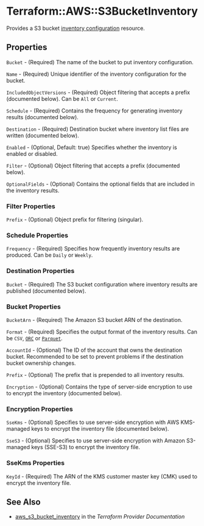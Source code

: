 # Terraform::AWS::S3BucketInventory

Provides a S3 bucket [inventory configuration](https://docs.aws.amazon.com/AmazonS3/latest/dev/storage-inventory.html) resource.

## Properties

`Bucket` - (Required) The name of the bucket to put inventory configuration.

`Name` - (Required) Unique identifier of the inventory configuration for the bucket.

`IncludedObjectVersions` - (Required) Object filtering that accepts a prefix (documented below). Can be `All` or `Current`.

`Schedule` - (Required) Contains the frequency for generating inventory results (documented below).

`Destination` - (Required) Destination bucket where inventory list files are written (documented below).

`Enabled` - (Optional, Default: true) Specifies whether the inventory is enabled or disabled.

`Filter` - (Optional) Object filtering that accepts a prefix (documented below).

`OptionalFields` - (Optional) Contains the optional fields that are included in the inventory results.

### Filter Properties

`Prefix` - (Optional) Object prefix for filtering (singular).

### Schedule Properties

`Frequency` - (Required) Specifies how frequently inventory results are produced. Can be `Daily` or `Weekly`.

### Destination Properties

`Bucket` - (Required) The S3 bucket configuration where inventory results are published (documented below).

### Bucket Properties

`BucketArn` - (Required) The Amazon S3 bucket ARN of the destination.

`Format` - (Required) Specifies the output format of the inventory results. Can be `CSV`, [`ORC`](https://orc.apache.org/) or [`Parquet`](https://parquet.apache.org/).

`AccountId` - (Optional) The ID of the account that owns the destination bucket. Recommended to be set to prevent problems if the destination bucket ownership changes.

`Prefix` - (Optional) The prefix that is prepended to all inventory results.

`Encryption` - (Optional) Contains the type of server-side encryption to use to encrypt the inventory (documented below).

### Encryption Properties

`SseKms` - (Optional) Specifies to use server-side encryption with AWS KMS-managed keys to encrypt the inventory file (documented below).

`SseS3` - (Optional) Specifies to use server-side encryption with Amazon S3-managed keys (SSE-S3) to encrypt the inventory file.

### SseKms Properties

`KeyId` - (Required) The ARN of the KMS customer master key (CMK) used to encrypt the inventory file.


## See Also

* [aws_s3_bucket_inventory](https://www.terraform.io/docs/providers/aws/r/s3_bucket_inventory.html) in the _Terraform Provider Documentation_